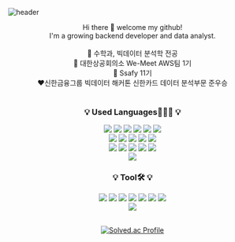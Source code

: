 ![header](https://capsule-render.vercel.app/api?type=waving&color=ffb1be&height=200&section=header&text=eugene's%20github&fontSize=90&fontColor=ffffff)
<div align=center> 
Hi there 👋 welcome my github! <br>
I'm a growing backend developer and data analyst.<br>

<br>
🌟 수학과, 빅데이터 분석학 전공
<br>
🌱 대한상공회의소 We-Meet AWS팀 1기 
<br>
💚 Ssafy 11기 
<br>
❤️신한금융그룹 빅데이터 해커톤 신한카드 데이터 분석부문 준우승
<br>
<br>

<h3 align="center">💡 Used Languages👩🏻‍💻  💡</h3>
<div align=center> 
<img src="https://img.shields.io/badge/python-3776AB?style=for-the-badge&logo=python&logoColor=white"> 
<img src="https://img.shields.io/badge/R-276DC3?style=for-the-badge&logo=R&logoColor=white">
<img src="https://img.shields.io/badge/Tableau-E97627?style=for-the-badge&logo=Tableau&logoColor=white">
<img src="https://img.shields.io/badge/Figma-F24E1E?style=for-the-badge&logo=Figma&logoColor=white">
<img src="https://img.shields.io/badge/Linux-FCC624?style=for-the-badge&logo=Linux&logoColor=white">
<img src="https://img.shields.io/badge/Jupyter-F37626?style=for-the-badge&logo=Jupyter&logoColor=white">
<br>
<img src="https://img.shields.io/badge/amazonaws-232F3E?style=for-the-badge&logo=amazonaws&logoColor=white">
<img src="https://img.shields.io/badge/ubuntu-E95420?style=for-the-badge&logo=ubuntu&logoColor=white">
<img src="https://img.shields.io/badge/JavaScript-F7DF1E?style=for-the-badge&logo=javascript&logoColor=white">
<img src="https://img.shields.io/badge/spring-6DB33F?style=for-the-badge&logo=spring&logoColor=white">
<img src="https://img.shields.io/badge/MySQL-4479A1?style=for-the-badge&logo=MySQL&logoColor=white">
<br>
<img src="https://img.shields.io/badge/Google Analytics-E37400?style=for-the-badge&logo=Google Analytics&logoColor=white">  
<img src="https://img.shields.io/badge/vuedotjs-4FC08D?style=for-the-badge&logo=vuedotjs&logoColor=white">  	
<img src="https://img.shields.io/badge/VMware-607078?style=for-the-badge&logo=VMware&logoColor=white">  
<img src="https://img.shields.io/badge/pandas-150458?style=for-the-badge&logo=pandas&logoColor=white">  
<img src="https://img.shields.io/badge/openai-412991?style=for-the-badge&logo=openai&logoColor=white">
<br>
<img src="https://img.shields.io/badge/amazon EC2-FF9900?style=for-the-badge&logo=amazonec2&logoColor=white">  

<h3 align="center">💡 Tool🛠  💡</h3>
<img src="https://img.shields.io/badge/GitHub-181717?style=flat-square&logo=GitHub&logoColor=white" />
<img src="https://img.shields.io/badge/Notion-000000?style=flat-square&logo=Notion&logoColor=white" />
<img src="https://img.shields.io/badge/Slack-4A154B?style=flat-square&logo=Slack&logoColor=white" />
<img src="https://img.shields.io/badge/Figma-F24E1E?style=flat-square&logo=Figma&logoColor=white" />
<img src="https://img.shields.io/badge/Eclipse%20IDE-2C2255?style=flat-square&logo=EclipseIDE&logoColor=white" />
<img src="https://img.shields.io/badge/Visual%20Studio%20Code-007ACC?style=flat-square&logo=VisualStudioCode&logoColor=white" />
<img src="https://img.shields.io/badge/gitlab-FC6D26?style=flat-square&logo=gitlab&logoColor=white" />

<br>
<img src="https://github-readme-stats.vercel.app/api/top-langs/?username=eug2n2&layout=compact"><br><br>
  
[![Solved.ac
Profile](http://mazassumnida.wtf/api/v2/generate_badge?boj=dbwls5775)](https://solved.ac/dbwls5775)


<!--
<h3 align="center">💡 My Git Stats 💡</h3>

![Anurag's GitHub stats](https://github-readme-stats.vercel.app/api?username=eug2n2&show_icons=true&theme=radical)
-->
